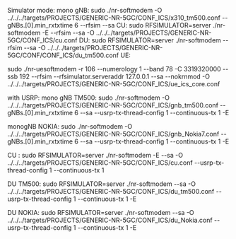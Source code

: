 

Simulator mode:
mono gNB:  sudo ./nr-softmodem -O ../../../targets/PROJECTS/GENERIC-NR-5GC/CONF_ICS/x310_tm500.conf --gNBs.[0].min_rxtxtime 6 --rfsim --sa
CU:  sudo RFSIMULATOR=server ./nr-softmodem -E --rfsim --sa -O ../../../targets/PROJECTS/GENERIC-NR-5GC/CONF_ICS/cu.conf
DU:  sudo RFSIMULATOR=server ./nr-softmodem --rfsim --sa -O ../../../targets/PROJECTS/GENERIC-NR-5GC/CONF/CONF_ICS/du_tm500.conf
UE:  

sudo ./nr-uesoftmodem -r 106 --numerology 1 --band 78 -C 3319320000 --ssb 192 --rfsim --rfsimulator.serveraddr 127.0.0.1 --sa --nokrnmod -O  ../../../targets/PROJECTS/GENERIC-NR-5GC/CONF_ICS/ue_ics_core.conf




with USRP:
mono gNB TM500:
  sudo ./nr-softmodem -O ../../../targets/PROJECTS/GENERIC-NR-5GC/CONF_ICS/gnb_tm500.conf --gNBs.[0].min_rxtxtime 6 --sa --usrp-tx-thread-config 1  --continuous-tx 1  -E 


monogNB NOKIA:
sudo ./nr-softmodem -O ../../../targets/PROJECTS/GENERIC-NR-5GC/CONF_ICS/gnb_Nokia7.conf --gNBs.[0].min_rxtxtime 6 --sa --usrp-tx-thread-config 1  --continuous-tx 1  -E


CU :
sudo RFSIMULATOR=server ./nr-softmodem -E --sa -O ../../../targets/PROJECTS/GENERIC-NR-5GC/CONF_ICS/cu.conf   --usrp-tx-thread-config 1  --continuous-tx 1

DU TM500:
sudo RFSIMULATOR=server ./nr-softmodem --sa -O ../../../targets/PROJECTS/GENERIC-NR-5GC/CONF_ICS/du_tm500.conf --usrp-tx-thread-config 1  --continuous-tx 1  -E 

DU NOKIA:
sudo RFSIMULATOR=server ./nr-softmodem --sa -O ../../../targets/PROJECTS/GENERIC-NR-5GC/CONF_ICS/du_Nokia.conf --usrp-tx-thread-config 1  --continuous-tx 1  -E 
